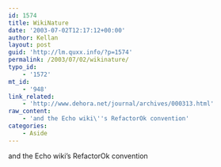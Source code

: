 ```yaml
---
id: 1574
title: WikiNature
date: '2003-07-02T12:17:12+00:00'
author: Kellan
layout: post
guid: 'http://lm.quxx.info/?p=1574'
permalink: /2003/07/02/wikinature/
typo_id:
    - '1572'
mt_id:
    - '948'
link_related:
    - 'http://www.dehora.net/journal/archives/000313.html'
raw_content:
    - 'and the Echo wiki\''s RefactorOk convention'
categories:
    - Aside
---
```


and the Echo wiki’s RefactorOk convention